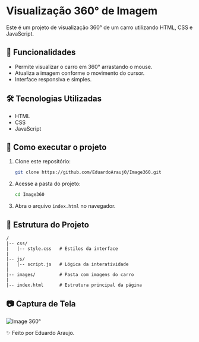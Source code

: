 # Visualização 360° de Imagem

Este é um projeto de visualização 360° de um carro utilizando HTML, CSS e JavaScript.

## 📌 Funcionalidades
- Permite visualizar o carro em 360° arrastando o mouse.
- Atualiza a imagem conforme o movimento do cursor.
- Interface responsiva e simples.

## 🛠 Tecnologias Utilizadas
- HTML
- CSS
- JavaScript

## 🚀 Como executar o projeto

1. Clone este repositório:
   ```bash
   git clone https://github.com/EduardoArauj0/Image360.git
   ```

2. Acesse a pasta do projeto:
   ```bash
   cd Image360
   ```

3. Abra o arquivo `index.html` no navegador.

## 📂 Estrutura do Projeto
```
/
|-- css/
|   |-- style.css   # Estilos da interface
|
|-- js/
|   |-- script.js   # Lógica da interatividade
|
|-- images/         # Pasta com imagens do carro
|
|-- index.html      # Estrutura principal da página
```

## 📷 Captura de Tela
![Image 360°](https://github.com/user-attachments/assets/2f1bb42d-e36f-4891-933a-66cdd0003224)

✨ Feito por Eduardo Araujo.

